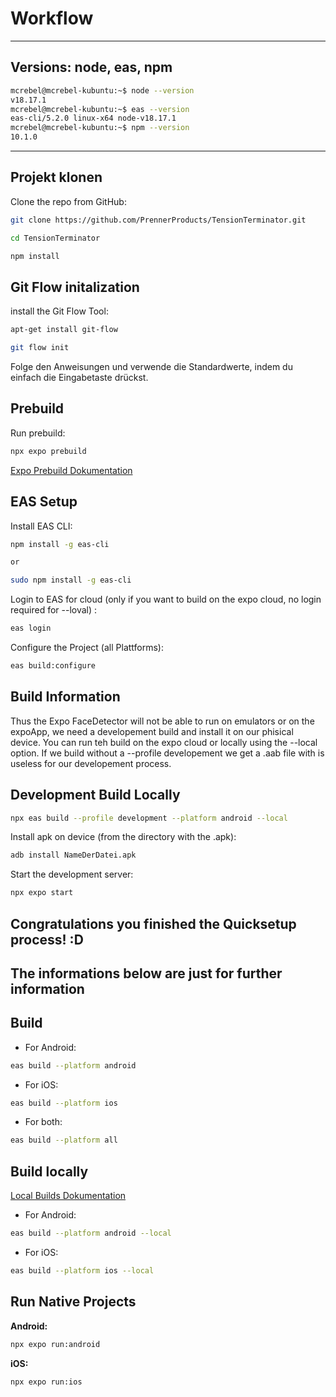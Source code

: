 # Workflow

---

## Versions: node, eas, npm

```bash
mcrebel@mcrebel-kubuntu:~$ node --version
v18.17.1
mcrebel@mcrebel-kubuntu:~$ eas --version
eas-cli/5.2.0 linux-x64 node-v18.17.1
mcrebel@mcrebel-kubuntu:~$ npm --version
10.1.0
```

---

## Projekt klonen

Clone the repo from GitHub:

```bash
git clone https://github.com/PrennerProducts/TensionTerminator.git
```

```bash
cd TensionTerminator
```

```bash
npm install
```

## Git Flow initalization

install the Git Flow Tool:

```bash
apt-get install git-flow
```

```bash
git flow init
```

Folge den Anweisungen und verwende die Standardwerte, indem du einfach die Eingabetaste drückst.

## Prebuild

Run prebuild:

```bash
npx expo prebuild
```

[Expo Prebuild Dokumentation](https://docs.expo.dev/workflow/prebuild/)

## EAS Setup

Install EAS CLI:

```bash
npm install -g eas-cli

or

sudo npm install -g eas-cli
```

Login to EAS for cloud (only if you want to build on the expo cloud, no login required for --loval) :

```bash
eas login
```

Configure the Project (all Plattforms):

```bash
eas build:configure
```

## Build Information

Thus the Expo FaceDetector will not be able to run on emulators or on the expoApp, we need a developement build and install it on our phisical device. You can run teh build on the expo cloud or locally using the --local option. If we build without a --profile developement we get a .aab file with is useless for our developement process.

## Development Build Locally

```bash
npx eas build --profile development --platform android --local
```

Install apk on device (from the directory with the .apk):

```bash
adb install NameDerDatei.apk
```

Start the development server:

```bash
npx expo start
```

## Congratulations you finished the Quicksetup process! :D

## The informations below are just for further information

## Build

- For Android:

```bash
eas build --platform android
```

- For iOS:

```bash
eas build --platform ios
```

- For both:

```bash
eas build --platform all
```

## Build locally

[Local Builds Dokumentation](https://docs.expo.dev/build-reference/local-builds/)

- For Android:

```bash
eas build --platform android --local
```

- For iOS:

```bash
eas build --platform ios --local
```

## Run Native Projects

**Android:**

```bash
npx expo run:android
```

**iOS:**

```bash
npx expo run:ios
```
